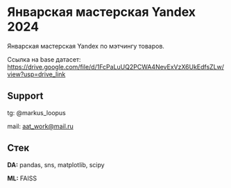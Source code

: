 
# Январская мастерская Yandex 2024

Январская мастерская Yandex по мэтчингу товаров. 

Ссылка на base датасет: https://drive.google.com/file/d/1FcPaLuUQ2PCWA4NevExVzX6UkEdfsZLw/view?usp=drive_link



## Support

tg: @markus_loopus

mail: aat_work@mail.ru

## Стек

**DA:** pandas, sns, matplotlib, scipy

**ML:** FAISS
